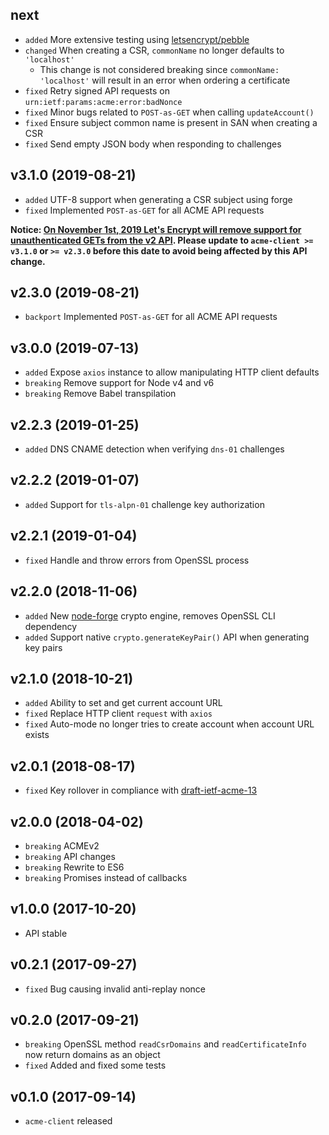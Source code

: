 ## next

* `added` More extensive testing using [letsencrypt/pebble](https://github.com/letsencrypt/pebble)
* `changed` When creating a CSR, `commonName` no longer defaults to `'localhost'`
    - This change is not considered breaking since `commonName: 'localhost'` will result in an error when ordering a certificate
* `fixed` Retry signed API requests on `urn:ietf:params:acme:error:badNonce`
* `fixed` Minor bugs related to `POST-as-GET` when calling `updateAccount()`
* `fixed` Ensure subject common name is present in SAN when creating a CSR
* `fixed` Send empty JSON body when responding to challenges


## v3.1.0 (2019-08-21)

* `added` UTF-8 support when generating a CSR subject using forge
* `fixed` Implemented `POST-as-GET` for all ACME API requests

**Notice: [On November 1st, 2019 Let's Encrypt will remove support for unauthenticated GETs from the v2 API](https://community.letsencrypt.org/t/acme-v2-scheduled-deprecation-of-unauthenticated-resource-gets/74380). Please update to `acme-client >= v3.1.0` or `>= v2.3.0` before this date to avoid being affected by this API change.**


## v2.3.0 (2019-08-21)

* `backport` Implemented `POST-as-GET` for all ACME API requests


## v3.0.0 (2019-07-13)

* `added` Expose `axios` instance to allow manipulating HTTP client defaults
* `breaking` Remove support for Node v4 and v6
* `breaking` Remove Babel transpilation


## v2.2.3 (2019-01-25)

* `added` DNS CNAME detection when verifying `dns-01` challenges


## v2.2.2 (2019-01-07)

* `added` Support for `tls-alpn-01` challenge key authorization


## v2.2.1 (2019-01-04)

* `fixed` Handle and throw errors from OpenSSL process


## v2.2.0 (2018-11-06)

* `added` New [node-forge](https://www.npmjs.com/package/node-forge) crypto engine, removes OpenSSL CLI dependency
* `added` Support native `crypto.generateKeyPair()` API when generating key pairs


## v2.1.0 (2018-10-21)

* `added` Ability to set and get current account URL
* `fixed` Replace HTTP client `request` with `axios`
* `fixed` Auto-mode no longer tries to create account when account URL exists


## v2.0.1 (2018-08-17)

* `fixed` Key rollover in compliance with [draft-ietf-acme-13](https://tools.ietf.org/html/draft-ietf-acme-acme-13)


## v2.0.0 (2018-04-02)

* `breaking` ACMEv2
* `breaking` API changes
* `breaking` Rewrite to ES6
* `breaking` Promises instead of callbacks


## v1.0.0 (2017-10-20)

* API stable


## v0.2.1 (2017-09-27)

* `fixed` Bug causing invalid anti-replay nonce


## v0.2.0 (2017-09-21)

* `breaking` OpenSSL method `readCsrDomains` and `readCertificateInfo` now return domains as an object
* `fixed` Added and fixed some tests


## v0.1.0 (2017-09-14)

* `acme-client` released
